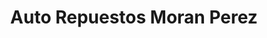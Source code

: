---
title: "Auto Repuestos Moran Perez"
url: /santiago/auto-repuestos-moran-perez/
shop: reparación de automóviles
---